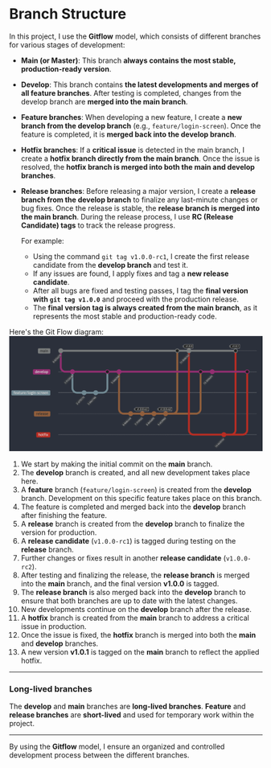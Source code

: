 #   Branch Structure

In this project, I use the **Gitflow** model, which consists of different branches for various stages of development:

- **Main (or Master)**: This branch **always contains the most stable, production-ready version**.
- **Develop**: This branch contains **the latest developments and merges of all feature branches**. After testing is completed, changes from the develop branch are **merged into the main branch**.
- **Feature branches**: When developing a new feature, I create a **new branch from the develop branch** (e.g., `feature/login-screen`). Once the feature is completed, it is **merged back into the develop branch**.
- **Hotfix branches**: If a **critical issue** is detected in the main branch, I create a **hotfix branch directly from the main branch**. Once the issue is resolved, the **hotfix branch is merged into both the main and develop branches**.
- **Release branches**: Before releasing a major version, I create a **release branch from the develop branch** to finalize any last-minute changes or bug fixes. Once the release is stable, the **release branch is merged into the main branch**. During the release process, I use **RC (Release Candidate) tags** to track the release progress.

  For example:
    - Using the command `git tag v1.0.0-rc1`, I create the first release candidate from the **develop branch** and test it.
    - If any issues are found, I apply fixes and tag a **new release candidate**.
    - After all bugs are fixed and testing passes, I tag the **final version with `git tag v1.0.0`** and proceed with the production release.
    - The **final version tag is always created from the main branch**, as it represents the most stable and production-ready code.

Here's the Git Flow diagram: ![Git Flow Branch Structure](images/gitflow-diagram.png "Git Flow Branch Structure")

1. We start by making the initial commit on the **main** branch.
2. The **develop** branch is created, and all new development takes place here.
3. A **feature** branch (`feature/login-screen`) is created from the **develop** branch. Development on this specific feature takes place on this branch.
4. The feature is completed and merged back into the **develop** branch after finishing the feature.
5. A **release** branch is created from the **develop** branch to finalize the version for production.
6. A **release candidate** (`v1.0.0-rc1`) is tagged during testing on the **release** branch.
7. Further changes or fixes result in another **release candidate** (`v1.0.0-rc2`).
8. After testing and finalizing the release, the **release branch** is merged into the **main** branch, and the final version **v1.0.0** is tagged.
9. The **release branch** is also merged back into the **develop** branch to ensure that both branches are up to date with the latest changes.
10. New developments continue on the **develop** branch after the release.
11. A **hotfix** branch is created from the **main** branch to address a critical issue in production.
12. Once the issue is fixed, the **hotfix** branch is merged into both the **main** and **develop** branches.
13. A new version **v1.0.1** is tagged on the **main** branch to reflect the applied hotfix.

---

### Long-lived branches

The **develop** and **main** branches are **long-lived branches**. **Feature** and **release branches** are **short-lived** and used for temporary work within the project.

---

By using the **Gitflow** model, I ensure an organized and controlled development process between the different branches.

